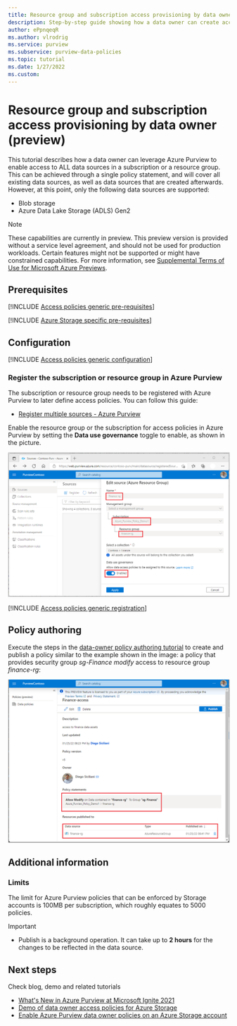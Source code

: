 ```yaml
---
title: Resource group and subscription access provisioning by data owner
description: Step-by-step guide showing how a data owner can create access policies to resource groups or subscriptions.
author: ePpnqeqR
ms.author: vlrodrig
ms.service: purview
ms.subservice: purview-data-policies
ms.topic: tutorial
ms.date: 1/27/2022
ms.custom:
---
```


# Resource group and subscription access provisioning by data owner (preview)

This tutorial describes how a data owner can leverage Azure Purview to enable access to ALL data sources in a subscription or a resource group. This can be achieved through a single policy statement, and will cover all existing data sources, as well as data sources that are created afterwards. However, at this point, only the following data sources are supported:
- Blob storage
- Azure Data Lake Storage (ADLS) Gen2

> [!Note]
> These capabilities are currently in preview. This preview version is provided without a service level agreement, and should not be used for production workloads. Certain features might not be supported or might have constrained capabilities. For more information, see [Supplemental Terms of Use for Microsoft Azure
Previews](https://azure.microsoft.com/support/legal/preview-supplemental-terms/).

## Prerequisites
[!INCLUDE [Access policies generic pre-requisites](./includes/access-policies-prerequisites-generic.md)]

[!INCLUDE [Azure Storage specific pre-requisites](./includes/access-policies-prerequisites-storage.md)]

## Configuration
[!INCLUDE [Access policies generic configuration](./includes/access-policies-configuration-generic.md)]

### Register the subscription or resource group in Azure Purview
The subscription or resource group needs to be registered with Azure Purview to later define access policies. You can follow this guide:

- [Register multiple sources - Azure Purview](register-scan-azure-multiple-sources.md)

Enable the resource group or the subscription for access policies in Azure Purview by setting the **Data use governance** toggle to enable, as shown in the picture.

![Image shows how to register a resource group or subscription for policy.](./media/tutorial-data-owner-policies-resource-group/register-resource-group-for-policy.png)

[!INCLUDE [Access policies generic registration](./includes/access-policies-registration-generic.md)]

## Policy authoring
Execute the steps in the [data-owner policy authoring tutorial](tutorial-data-owner-policy-authoring-generic.md) to create and publish a policy similar to the example shown in the image: a policy that provides security group *sg-Finance* *modify* access to resource group *finance-rg*:

![Image shows a sample data owner policy giving access to a resource group.](./media/tutorial-data-owner-policies-resource-group/data-owner-policy-example-resource-group.png)

## Additional information

### Limits
The limit for Azure Purview policies that can be enforced by Storage accounts is 100MB per subscription, which roughly equates to 5000 policies.

>[!Important]
> - Publish is a background operation. It can take up to **2 hours** for the changes to be reflected in the data source.

## Next steps
Check blog, demo and related tutorials

* [What's New in Azure Purview at Microsoft Ignite 2021](https://techcommunity.microsoft.com/t5/azure-purview/what-s-new-in-azure-purview-at-microsoft-ignite-2021/ba-p/2915954)
* [Demo of data owner access policies for Azure Storage](https://www.youtube.com/watch?v=CFE8ltT19Ss)
* [Enable Azure Purview data owner policies on an Azure Storage account](./tutorial-data-owner-policies-storage.md)

